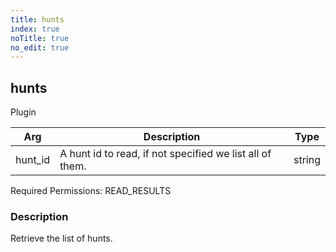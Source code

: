 ```yaml
---
title: hunts
index: true
noTitle: true
no_edit: true
---
```




<div class="vql_item"></div>


## hunts
<span class='vql_type label label-warning pull-right page-header'>Plugin</span>



<div class="vqlargs"></div>

Arg | Description | Type
----|-------------|-----
hunt_id|A hunt id to read, if not specified we list all of them.|string

Required Permissions: 
<span class="linkcolour label label-success">READ_RESULTS</span>

### Description

Retrieve the list of hunts.


